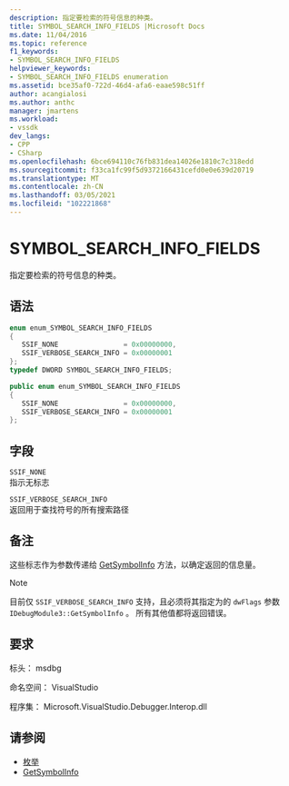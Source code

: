 ```yaml
---
description: 指定要检索的符号信息的种类。
title: SYMBOL_SEARCH_INFO_FIELDS |Microsoft Docs
ms.date: 11/04/2016
ms.topic: reference
f1_keywords:
- SYMBOL_SEARCH_INFO_FIELDS
helpviewer_keywords:
- SYMBOL_SEARCH_INFO_FIELDS enumeration
ms.assetid: bce35af0-722d-46d4-afa6-eaae598c51ff
author: acangialosi
ms.author: anthc
manager: jmartens
ms.workload:
- vssdk
dev_langs:
- CPP
- CSharp
ms.openlocfilehash: 6bce694110c76fb831dea14026e1810c7c318edd
ms.sourcegitcommit: f33ca1fc99f5d9372166431cefd0e0e639d20719
ms.translationtype: MT
ms.contentlocale: zh-CN
ms.lasthandoff: 03/05/2021
ms.locfileid: "102221868"
---
```

# <a name="symbol_search_info_fields"></a>SYMBOL_SEARCH_INFO_FIELDS
指定要检索的符号信息的种类。

## <a name="syntax"></a>语法

```cpp
enum enum_SYMBOL_SEARCH_INFO_FIELDS
{
   SSIF_NONE                = 0x00000000,
   SSIF_VERBOSE_SEARCH_INFO = 0x00000001
};
typedef DWORD SYMBOL_SEARCH_INFO_FIELDS;
```

```csharp
public enum enum_SYMBOL_SEARCH_INFO_FIELDS
{
   SSIF_NONE                = 0x00000000,
   SSIF_VERBOSE_SEARCH_INFO = 0x00000001
};

```

## <a name="fields"></a>字段
 `SSIF_NONE`\
 指示无标志

 `SSIF_VERBOSE_SEARCH_INFO`\
 返回用于查找符号的所有搜索路径

## <a name="remarks"></a>备注
 这些标志作为参数传递给 [GetSymbolInfo](../../../extensibility/debugger/reference/idebugmodule3-getsymbolinfo.md) 方法，以确定返回的信息量。

> [!NOTE]
> 目前仅 `SSIF_VERBOSE_SEARCH_INFO` 支持，且必须将其指定为的 `dwFlags` 参数 `IDebugModule3::GetSymbolInfo` 。 所有其他值都将返回错误。

## <a name="requirements"></a>要求
 标头： msdbg

 命名空间： VisualStudio

 程序集： Microsoft.VisualStudio.Debugger.Interop.dll

## <a name="see-also"></a>请参阅
- [枚举](../../../extensibility/debugger/reference/enumerations-visual-studio-debugging.md)
- [GetSymbolInfo](../../../extensibility/debugger/reference/idebugmodule3-getsymbolinfo.md)
